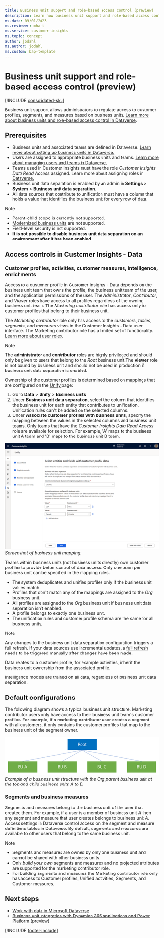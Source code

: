 ```yaml
---
title: Business unit support and role-based access control (preview)
description: Learn how business unit support and role-based access control regulate access to customer profiles, segments, and measures in Dataverse.
ms.date: 09/01/2023
ms.reviewer: mhart
ms.service: customer-insights
ms.topic: concept
author: jodahl
ms.author: jodahl
ms.custom: bap-template
---
```


# Business unit support and role-based access control (preview)

[!INCLUDE [consolidated-sku](./includes/consolidated-sku.md)]

Business unit support allows administrators to regulate access to customer profiles, segments, and measures based on business units. [Learn more about business units and role-based access control in Dataverse](/power-platform/admin/wp-security-cds).

## Prerequisites

- Business units and associated teams are defined in Dataverse. [Learn more about setting up business units in Dataverse.](/power-platform/admin/create-edit-business-units)
- Users are assigned to appropriate business units and teams. [Learn more about managing users and teams in Dataverse.](/power-platform/admin/users-settings)
- Teams used in Customer Insights must have the role *Customer Insights Data Read Access* assigned. [Learn more about assigning roles in Dataverse.](/power-platform/admin/manage-teams#manage-the-security-roles-of-a-team)
- Business unit data separation is enabled by an admin in **Settings** > **System** > **Business unit data separation**.
- All data sources that contribute to unification must have a column that holds a value that identifies the business unit for every row of data.

> [!NOTE]
>
> - Parent-child scope is currently not supported.
> - [Modernized business units](/power-platform/admin/wp-security-cds#matrix-data-access-structure-modernized-business-units) are not supported.
> - Field-level security is not supported.
> - **It is not possible to disable business unit data separation on an environment after it has been enabled.**

## Access controls in Customer Insights - Data

### Customer profiles, activities, customer measures, intelligence, enrichments

Access to a customer profile in Customer Insights - Data depends on the business unit team that owns the profile, the business unit team of the user, and the application permissions of the user. The *Administrator*, *Contributor*, and *Viewer* roles have access to all profiles regardless of the owning business unit team. The *Marketing contributor* role has access only to customer profiles that belong to their business unit.

The *Marketing contributor* role only has access to the *customers*, *tables*, *segments*, and *measures* views in the Customer Insights - Data user interface. The Marketing contributor role has a limited set of functionality. [Learn more about user roles](permissions.md).

> [!NOTE]
>
> The **administrator** and **contributor** roles are highly privileged and should only be given to users that belong to the *Root* business unit.The **viewer** role is not bound by business unit and should not be used in production if business unit data separation is enabled.

Ownership of the customer profiles is determined based on mappings that are configured on the [Unify](data-unification.md) page:

1. Go to **Data** > **Unify** > **Business units**
2. Under **Business unit data separation**, select the column that identifies the business unit for each entity that contributes to unification. Unification rules can't be added on the selected columns.
3. Under **Associate customer profiles with business units**, specify the mapping between the values in the selected columns and business unit teams. Only teams that have the *Customer Insights Data Read Access* role are available for selection. For example, 'A' maps to the business unit A team and 'B' maps to the business unit B team.

![Screenshot of business unit mappings.](media/BU_mappings.png)
*Screenshot of business unit mapping.*

Teams within business units (not business units directly) own customer profiles to provide better control of data access. Only one team per business unit can be specified in the mapping rules.

- The system deduplicates and unifies profiles only if the business unit values match.
- Profiles that don't match any of the mappings are assigned to the *Org* business unit.
- All profiles are assigned to the *Org* business unit if business unit data separation isn't enabled.
- A profile belongs to exactly one business unit.
- The unification rules and customer profile schema are the same for all business units.

> [!NOTE]
> Any changes to the business unit data separation configuration triggers a full refresh. If your data sources use incremental updates, a [full refresh](incremental-refresh-data-sources.md#run-a-one-time-full-refresh-for-azure-data-lake-data-sources) needs to be triggered manually after changes have been made.

Data relates to a customer profile, for example activities, inherit the business unit ownership from the associated profile.

Intelligence models are trained on all data, regardless of business unit data separation.

## Default configurations

The following diagram shows a typical business unit structure. Marketing contributor users only have access to their business unit team's customer profiles. For example, if a marketing contributor user creates a segment with all customers, it only contains the customer profiles that map to the business unit of the segment owner.

![Example of a business unit structure with the Org parent business unit at the top and child business units A to D.](media/BU_structure_example_Root.png)
*Example of a business unit structure with the Org parent business unit at the top and child business units A to D.*

### Segments and business measures

Segments and measures belong to the business unit of the user that created them. For example, if a user is a member of business unit *A* then any segment and measure that user creates belongs to business unit *A*. Access settings in Dataverse control access on the segment and measure definitions tables in Dataverse. By default, segments and measures are available to other users that belong to the same business unit.

> [!NOTE]
>
> - Segments and measures are owned by only one business unit and cannot be shared with other business units.
> - Only *build your own* segments and measures and no projected attributes are supported for the marketing contributor role.
> - For building segments and measures the Marketing contributor role only has access to Customer profiles, Unified activities, Segments, and Customer measures.

## Next steps

- [Work with data in Microsoft Dataverse](customer-insights-dataverse.md)
- [Business unit integration with Dynamics 365 applications and Power Platform (preview)](business-unit-integration-dynamics365-power-platform.md)

[!INCLUDE [footer-include](includes/footer-banner.md)]
